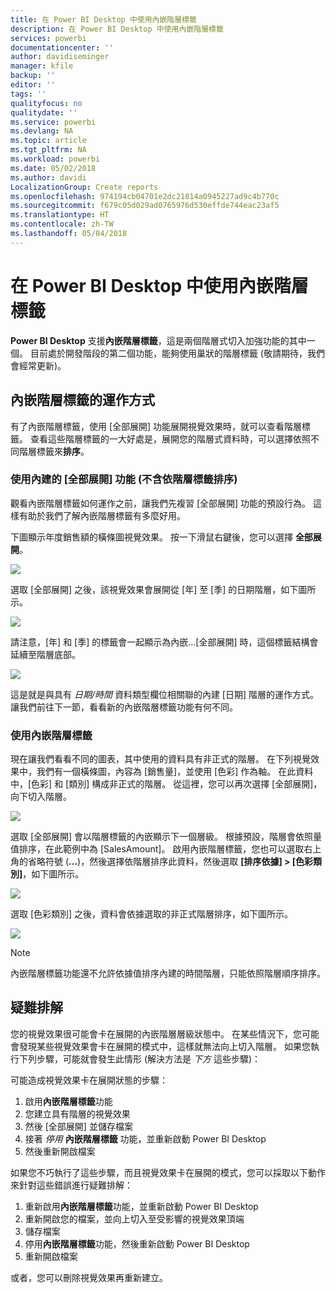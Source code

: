 ```yaml
---
title: 在 Power BI Desktop 中使用內嵌階層標籤
description: 在 Power BI Desktop 中使用內嵌階層標籤
services: powerbi
documentationcenter: ''
author: davidiseminger
manager: kfile
backup: ''
editor: ''
tags: ''
qualityfocus: no
qualitydate: ''
ms.service: powerbi
ms.devlang: NA
ms.topic: article
ms.tgt_pltfrm: NA
ms.workload: powerbi
ms.date: 05/02/2018
ms.author: davidi
LocalizationGroup: Create reports
ms.openlocfilehash: 974194cb04701e2dc21814a0945227ad9c4b770c
ms.sourcegitcommit: f679c05d029ad0765976d530effde744eac23af5
ms.translationtype: HT
ms.contentlocale: zh-TW
ms.lasthandoff: 05/04/2018
---
```

# <a name="use-inline-hierarchy-labels-in-power-bi-desktop"></a>在 Power BI Desktop 中使用內嵌階層標籤
**Power BI Desktop** 支援**內嵌階層標籤**，這是兩個階層式切入加強功能的其中一個。 目前處於開發階段的第二個功能，能夠使用巢狀的階層標籤 (敬請期待，我們會經常更新)。   

## <a name="how-inline-hierarchy-labels-work"></a>內嵌階層標籤的運作方式
有了內嵌階層標籤，使用 [全部展開] 功能展開視覺效果時，就可以查看階層標籤。 查看這些階層標籤的一大好處是，展開您的階層式資料時，可以選擇依照不同階層標籤來**排序**。

### <a name="using-the-built-in-expand-all-feature-without-sorting-by-hierarchy-labels"></a>使用內建的 [全部展開] 功能 (不含依階層標籤排序)
觀看內嵌階層標籤如何運作之前，讓我們先複習 [全部展開] 功能的預設行為。 這樣有助於我們了解內嵌階層標籤有多麼好用。

下圖顯示年度銷售額的橫條圖視覺效果。 按一下滑鼠右鍵後，您可以選擇 **全部展開**。

![](media/desktop-inline-hierarchy-labels/inlinehierarchy_4.png)

選取 [全部展開] 之後，該視覺效果會展開從 [年] 至 [季] 的日期階層，如下圖所示。

![](media/desktop-inline-hierarchy-labels/inlinehierarchy_5.png)

請注意，[年] 和 [季] 的標籤會一起顯示為內嵌...[全部展開] 時，這個標籤結構會延續至階層底部。

![](media/desktop-inline-hierarchy-labels/inlinehierarchy_6.png)

這是就是與具有 *日期/時間* 資料類型欄位相關聯的內建 [日期] 階層的運作方式。 讓我們前往下一節，看看新的內嵌階層標籤功能有何不同。

### <a name="using-inline-hierarchy-labels"></a>使用內嵌階層標籤
現在讓我們看看不同的圖表，其中使用的資料具有非正式的階層。 在下列視覺效果中，我們有一個橫條圖，內容為 [銷售量]，並使用 [色彩] 作為軸。 在此資料中，[色彩] 和 [類別] 構成非正式的階層。 從這裡，您可以再次選擇 [全部展開]，向下切入階層。

![](media/desktop-inline-hierarchy-labels/inlinehierarchy_7.png)

選取 [全部展開] 會以階層標籤的內嵌顯示下一個層級。 根據預設，階層會依照量值排序，在此範例中為 [SalesAmount]。 啟用內嵌階層標籤，您也可以選取右上角的省略符號 (**...**)，然後選擇依階層排序此資料，然後選取 **[排序依據] > [色彩類別]**，如下圖所示。

![](media/desktop-inline-hierarchy-labels/inlinehierarchy_8.png)

選取 [色彩類別] 之後，資料會依據選取的非正式階層排序，如下圖所示。

![](media/desktop-inline-hierarchy-labels/inlinehierarchy_9.png)

> [!NOTE]
> 內嵌階層標籤功能還不允許依據值排序內建的時間階層，只能依照階層順序排序。
> 
> 

## <a name="troubleshooting"></a>疑難排解
您的視覺效果很可能會卡在展開的內嵌階層層級狀態中。 在某些情況下，您可能會發現某些視覺效果會卡在展開的模式中，這樣就無法向上切入階層。 如果您執行下列步驟，可能就會發生此情形 (解決方法是 *下方* 這些步驟)：

可能造成視覺效果卡在展開狀態的步驟：

1. 啟用**內嵌階層標籤**功能
2. 您建立具有階層的視覺效果
3. 然後 [全部展開] 並儲存檔案
4. 接著 *停用* **內嵌階層標籤** 功能，並重新啟動 Power BI Desktop
5. 然後重新開啟檔案

如果您不巧執行了這些步驟，而且視覺效果卡在展開的模式，您可以採取以下動作來針對這些錯誤進行疑難排解：

1. 重新啟用**內嵌階層標籤**功能，並重新啟動 Power BI Desktop
2. 重新開啟您的檔案，並向上切入至受影響的視覺效果頂端
3. 儲存檔案
4. 停用**內嵌階層標籤**功能，然後重新啟動 Power BI Desktop
5. 重新開啟檔案

或者，您可以刪除視覺效果再重新建立。

